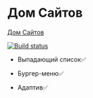 # Дом Сайтов

[Дом Сайтов](https://kosatos.github.io/dom-saitov/)

[![Build status](https://ci.appveyor.com/api/projects/status/q8j99b8xrrryo9f4?svg=true)](https://ci.appveyor.com/project/Kosatos/dom-saitov)

- Выпадающий список✅

- Бургер-меню✅

- Адаптив✅

